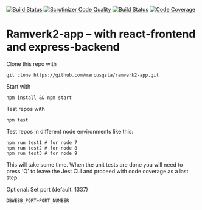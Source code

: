 [![Build Status](https://travis-ci.org/marcusgsta/ramverk2-app.svg?branch=master)](https://travis-ci.org/marcusgsta/ramverk2-app)
[![Scrutinizer Code Quality](https://scrutinizer-ci.com/g/marcusgsta/ramverk2-app/badges/quality-score.png?b=master)](https://scrutinizer-ci.com/g/marcusgsta/ramverk2-app/?branch=master)
[![Build Status](https://scrutinizer-ci.com/g/marcusgsta/ramverk2-app/badges/build.png?b=master)](https://scrutinizer-ci.com/g/marcusgsta/ramverk2-app/build-status/master)
[![Code Coverage](https://scrutinizer-ci.com/g/marcusgsta/ramverk2-app/badges/coverage.png?b=master)](https://scrutinizer-ci.com/g/marcusgsta/ramverk2-app/?branch=master)
# Ramverk2-app – with react-frontend and express-backend

Clone this repo with

```
git clone https://github.com/marcusgsta/ramverk2-app.git
```

Start with
```
npm install && npm start
```

Test repos with
```
npm test
```

Test repos in different node environments like this:
```
npm run test1 # for node 7
npm run test2 # for node 8
npm run test3 # for node 9
```
This will take some time. When the unit tests are done you will need to press 'Q' to leave the Jest CLI and proceed with code coverage as a last step.

Optional: Set port (default: 1337)
```
DBWEBB_PORT=PORT_NUMBER
```
